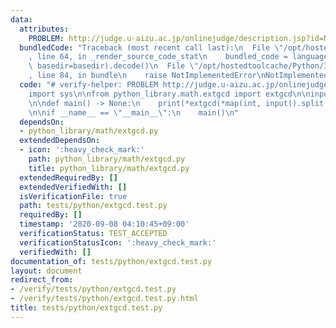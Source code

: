 ```yaml
---
data:
  attributes:
    PROBLEM: http://judge.u-aizu.ac.jp/onlinejudge/description.jsp?id=NTL_1_E
  bundledCode: "Traceback (most recent call last):\n  File \"/opt/hostedtoolcache/Python/3.8.5/x64/lib/python3.8/site-packages/onlinejudge_verify/documentation/build.py\"\
    , line 64, in _render_source_code_stat\n    bundled_code = language.bundle(stat.path,\
    \ basedir=basedir).decode()\n  File \"/opt/hostedtoolcache/Python/3.8.5/x64/lib/python3.8/site-packages/onlinejudge_verify/languages/python.py\"\
    , line 84, in bundle\n    raise NotImplementedError\nNotImplementedError\n"
  code: "# verify-helper: PROBLEM http://judge.u-aizu.ac.jp/onlinejudge/description.jsp?id=NTL_1_E\n\
    import sys\n\nfrom python_library.math.extgcd import extgcd\n\ninput = sys.stdin.buffer.readline\n\
    \n\ndef main() -> None:\n    print(*extgcd(*map(int, input().split()))[:-1])\n\
    \n\nif __name__ == \"__main__\":\n    main()\n"
  dependsOn:
  - python_library/math/extgcd.py
  extendedDependsOn:
  - icon: ':heavy_check_mark:'
    path: python_library/math/extgcd.py
    title: python_library/math/extgcd.py
  extendedRequiredBy: []
  extendedVerifiedWith: []
  isVerificationFile: true
  path: tests/python/extgcd.test.py
  requiredBy: []
  timestamp: '2020-09-08 04:10:45+09:00'
  verificationStatus: TEST_ACCEPTED
  verificationStatusIcon: ':heavy_check_mark:'
  verifiedWith: []
documentation_of: tests/python/extgcd.test.py
layout: document
redirect_from:
- /verify/tests/python/extgcd.test.py
- /verify/tests/python/extgcd.test.py.html
title: tests/python/extgcd.test.py
---
```

